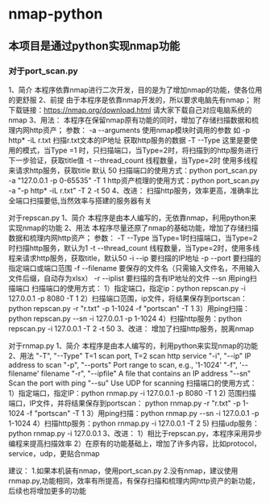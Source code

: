 # nmap-python
## 本项目是通过python实现nmap功能

### 对于port_scan.py
1、简介
    本程序依靠nmap进行二次开发，目的是为了增加nmap的功能，使各位用的更舒服
2、前提
    由于本程序是依靠nmap开发的，所以要求电脑先有nmap；
    附下载链接：https://nmap.org/download.html
    请大家下载自己对应电脑系统的nmap
3、用法：
    本程序在保留nmap原有功能的同时，增加了存储扫描数据和梳理内网http资产；
    参数：
        -a    --arguments     使用nmap模块时调用的参数  如   -p http* -iL r.txt   扫描r.txt文本的IP地址  获取http服务的数据
        -T    --Type    这里是要使用的模式，当Type =1 时，只扫描端口，当Type=2时，将扫描到的http服务进行下一步验证，获取title值
        -t	  --thread_count  线程数量，当Type=2时 使用多线程 来请求http服务，获取title  默认 50
    扫描端口的使用方式：python port_scan.py -a "127.0.0.1 -p 0-65535" -T 1
    http资产梳理的使用方式：python port_scan.py -a "-p http* -iL r.txt" -T 2 -t 50
4、改进：
    扫描http服务，效率更高，准确率比全端口扫描要低,当然效率与搭建的服务器有关

对于repscan.py
1、简介
    本程序是由本人编写的，无依靠nmap，利用python来实现nmap的功能
2、用法
    本程序尽量还原了nmap的基础功能，增加了存储扫描数据和梳理内网http资产；
    参数：
        -T --Type 当Type=1时扫描端口，当Type=2时扫描http服务，默认为1
        -t --thread_count 线程数量，当Type=2时，使用多线程来请求http服务，获取title，默认50
        -i --ip 要扫描的IP地址
        -p --port 要扫描的指定端口或端口范围
        -f --filename 要保存的文件名（只需输入文件名，不用输入文件后缀，自动存为xlsx）
        -r --iplist 要扫描的含有IP地址的文件
        --sn 用ping扫描端口
    扫描端口的使用方式：
    1）指定端口，指定ip：python repscan.py -i 127.0.0.1 -p 8080 -T 1
    2）扫描端口范围，ip文件，将结果保存到portscan：
    python repscan.py -r "r.txt" -p 1-1024 -f "portscan" -T 1
    3）用ping扫描：python repscan.py --sn -i 127.0.0.1 -p 1-1024 
    4）扫描http服务：python repscan.py -i 127.0.0.1 -T 2 -t 50
3、改进：
    增加了扫描http服务，脱离nmap

对于rnmap.py
1、简介
    本程序是由本人编写的，利用python来实现nmap的功能
2、用法
    "-T", "--Type" T=1 scan port, T=2 scan http service
    "-i", "--ip" IP address to scan
    "-p", "--ports" Port range to scan, e.g., '1-1024'
    "-f", '--filename' filename
    "-r", "--ipfile" A file that contains an IP address
    "--sn" Scan the port with ping
    "--su" Use UDP for scanning
    扫描端口的使用方式：
    1）指定端口，指定IP：python rnmap.py -i 127.0.0.1 -p 8080 -T 1
    2) 范围扫描端口，IP文件，并将结果保存到portscan：
    python rnmap.py -r "r.txt" -p 1-1024 -f "portscan" -T 1
    3）用ping扫描：python rnmap.py --sn -i 127.0.0.1 -p 1-1024 
    4）扫描http服务：python rnmap.py -i 127.0.0.1 -T 2 
    5) 扫描udp服务：python rnmap.py -i 127.0.0.1
3、改进：
    1）相比于repscan.py，本程序采用异步编程来提高扫描效率
    2）在原有的功能基础上，增加了许多内容，比如protocol，service，udp，更贴合nmap

建议：
    1.如果本机装有nmap，使用port_scan.py
    2.没有nmap，建议使用rnmap.py,功能相同，效率有所提高，有保存扫描和梳理内网http资产的新功能，后续也将增加更多的功能
